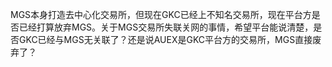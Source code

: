 MGS本身打造去中心化交易所，但现在GKC已经上不知名交易所，现在平台方是否已经打算放弃MGS。关于MGS交易所失联关网的事情，希望平台能说清楚，是否GKC已经与MGS无关联了？还是说AUEX是GKC平台方的交易所，MGS直接废弃了？
